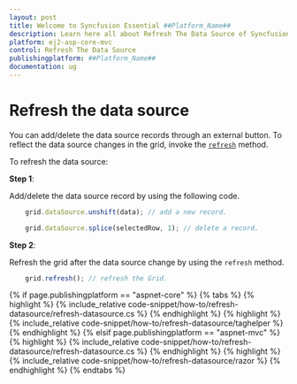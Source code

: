 ```yaml
---
layout: post
title: Welcome to Syncfusion Essential ##Platform_Name##
description: Learn here all about Refresh The Data Source of Syncfusion Essential ##Platform_Name## widgets based on HTML5 and jQuery.
platform: ej2-asp-core-mvc
control: Refresh The Data Source
publishingplatform: ##Platform_Name##
documentation: ug
---
```



# Refresh the data source

You can add/delete the data source records through an external button. To reflect the data source changes in the grid, invoke the [`refresh`](https://ej2.syncfusion.com/documentation/api/grid/#refresh) method.

To refresh the data source:

**Step 1**:

Add/delete the data source record by using the following code.

```typescript
    grid.dataSource.unshift(data); // add a new record.

    grid.dataSource.splice(selectedRow, 1); // delete a record.

```

**Step 2**:

Refresh the grid after the data source change by using the `refresh` method.

```typescript
    grid.refresh(); // refresh the Grid.

```

{% if page.publishingplatform == "aspnet-core" %}
{% tabs %}
{% highlight %}
{% include_relative code-snippet/how-to/refresh-datasource/refresh-datasource.cs %}
{% endhighlight %}
{% highlight %}
{% include_relative code-snippet/how-to/refresh-datasource/taghelper %}
{% endhighlight %}
{% elsif page.publishingplatform == "aspnet-mvc" %}
{% highlight %} {% include_relative code-snippet/how-to/refresh-datasource/refresh-datasource.cs %}
{% endhighlight %}
{% highlight %}
{% include_relative code-snippet/how-to/refresh-datasource/razor %}
{% endhighlight %}
{% endtabs %}



